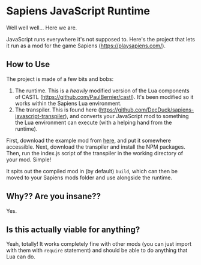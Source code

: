 # Sapiens JavaScript Runtime
Well well well... Here we are.

JavaScript runs everywhere it's not supposed to. Here's the project that lets it run as a mod for the game Sapiens (https://playsapiens.com/).

## How to Use
The project is made of a few bits and bobs:
1. The runtime. This is a *heavily* modified version of the Lua components of CASTL (https://github.com/PaulBernier/castl). It's been modified so it works within the Sapiens Lua environment.
2. The transpiler. This is found here (https://github.com/DecDuck/sapiens-javascript-transpiler), and converts your JavaScript mod to something the Lua environment can execute (with a helping hand from the runtime).

First, download the example mod from [here](https://github.com/DecDuck/sapiens-javascript-example-project), and put it somewhere accessible. Next, download the transpiler and install the NPM packages. Then, run the index.js script of the transpiler in the working directory of your mod. Simple!

It spits out the compiled mod in (by default) `build`, which can then be moved to your Sapiens mods folder and use alongside the runtime. 

## Why?? Are you insane??
Yes. 

## Is this actually viable for anything?
Yeah, totally! It works completely fine with other mods (you can just import with them with `require` statement) and should be able to do anything that Lua can do. 
